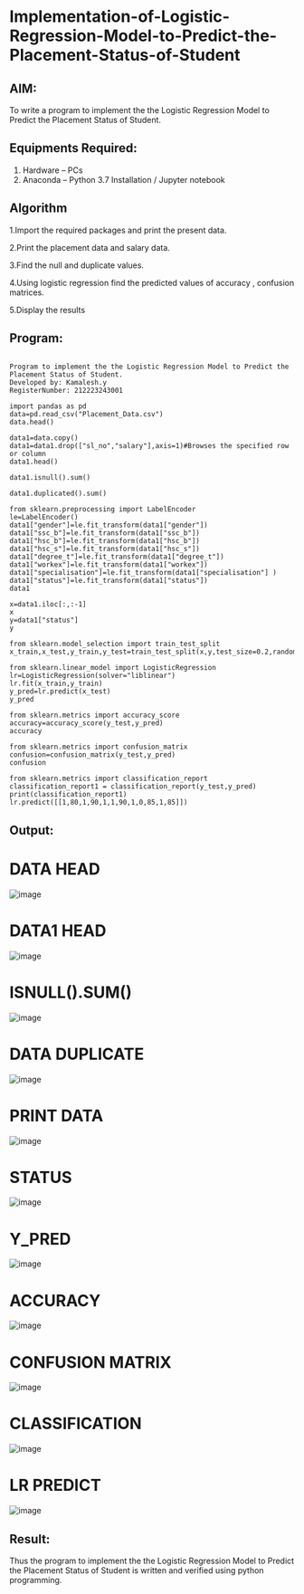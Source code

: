 # Implementation-of-Logistic-Regression-Model-to-Predict-the-Placement-Status-of-Student

## AIM:
To write a program to implement the the Logistic Regression Model to Predict the Placement Status of Student.

## Equipments Required:
1. Hardware – PCs
2. Anaconda – Python 3.7 Installation / Jupyter notebook

## Algorithm
1.Import the required packages and print the present data.

2.Print the placement data and salary data.

3.Find the null and duplicate values.

4.Using logistic regression find the predicted values of accuracy , confusion matrices.

5.Display the results
## Program:
```

Program to implement the the Logistic Regression Model to Predict the Placement Status of Student.
Developed by: Kamalesh.y
RegisterNumber: 212223243001

import pandas as pd
data=pd.read_csv("Placement_Data.csv")
data.head()

data1=data.copy()
data1=data1.drop(["sl_no","salary"],axis=1)#Browses the specified row or column
data1.head()

data1.isnull().sum()

data1.duplicated().sum()

from sklearn.preprocessing import LabelEncoder
le=LabelEncoder()
data1["gender"]=le.fit_transform(data1["gender"])
data1["ssc_b"]=le.fit_transform(data1["ssc_b"])
data1["hsc_b"]=le.fit_transform(data1["hsc_b"])
data1["hsc_s"]=le.fit_transform(data1["hsc_s"])
data1["degree_t"]=le.fit_transform(data1["degree_t"])
data1["workex"]=le.fit_transform(data1["workex"])
data1["specialisation"]=le.fit_transform(data1["specialisation"] )     
data1["status"]=le.fit_transform(data1["status"])       
data1 

x=data1.iloc[:,:-1]
x
y=data1["status"]
y

from sklearn.model_selection import train_test_split
x_train,x_test,y_train,y_test=train_test_split(x,y,test_size=0.2,random_state=0)

from sklearn.linear_model import LogisticRegression
lr=LogisticRegression(solver="liblinear")
lr.fit(x_train,y_train)
y_pred=lr.predict(x_test)
y_pred

from sklearn.metrics import accuracy_score
accuracy=accuracy_score(y_test,y_pred)
accuracy

from sklearn.metrics import confusion_matrix
confusion=confusion_matrix(y_test,y_pred)
confusion

from sklearn.metrics import classification_report
classification_report1 = classification_report(y_test,y_pred)
print(classification_report1)
lr.predict([[1,80,1,90,1,1,90,1,0,85,1,85]])

```

## Output:

# DATA HEAD
![image](https://github.com/user-attachments/assets/f78e5f92-9dd3-4f39-8dae-a01edbfb1e08)

# DATA1 HEAD
![image](https://github.com/user-attachments/assets/3920fd1a-44d4-4c79-8296-8212ae774093)

# ISNULL().SUM()
![image](https://github.com/user-attachments/assets/b5b504eb-15d8-4274-b718-92f1d6b275b6)

# DATA DUPLICATE

![image](https://github.com/user-attachments/assets/cb6f4829-ee11-4252-8fa8-127cbd87697e)

# PRINT DATA

![image](https://github.com/user-attachments/assets/f4d8def8-3789-4f61-9ef8-6fb060718f6b)

# STATUS

![image](https://github.com/user-attachments/assets/f22c4c5c-1e60-437b-a4c7-02e198c73110)

# Y_PRED

![image](https://github.com/user-attachments/assets/9d396877-4d02-4ed4-92ea-dbbe7534ee1a)

# ACCURACY

![image](https://github.com/user-attachments/assets/bdfa007e-3ee3-4d82-8b4d-378b9ae3d0d5)

# CONFUSION MATRIX

![image](https://github.com/user-attachments/assets/6da6ad6a-66fa-43f7-a6d4-56363113f979)

# CLASSIFICATION

![image](https://github.com/user-attachments/assets/b1398038-74d4-415b-8d4d-700ceb1bb86f)

# LR PREDICT

![image](https://github.com/user-attachments/assets/610db60b-96c3-4c75-8694-7e7394d3e188)

## Result:
Thus the program to implement the the Logistic Regression Model to Predict the Placement Status of Student is written and verified using python programming.
